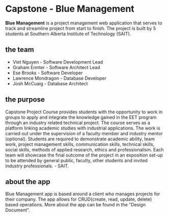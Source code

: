 # Capstone - Blue Management
**Blue Management** is a project management web application that serves to track and streamline project from start to finish. The project is built by 5 students at Southern Alberta Institute of Technology (SAIT). 

## the team
* Viet Nguyen - Software Development Lead
* Graham Ermter - Software Architect Lead
* Ese Brooks - Software Developer
* Lawrence Mondragon - Database Developer
* Josh McCuaig - Database Architect 


## the purpose 
Capstone Project Course provides students with the opportunity to work in groups to apply and integrate the knowledge gained in the EET program through an industry related technical project. The course serves as a platform linking academic studies with industrial applications. The work is carried out under the supervision of a faculty member and industry mentor (optional). Students are required to demonstrate academic ability, team work, project management skills, communication skills, technical skills, social skills, methods of applied research, ethics and professionalism. Each team will showcase the final outcome of the project in an exposition set-up to be attended by general public, faculty, other students and invited industry professionals. - SAIT. 

## about the app
Blue Management app is based around a client who manages projects for their company. The app allows for CRUD(create, read, update, delete) based operations. More about the app can be found in the "Design Document".    
   
